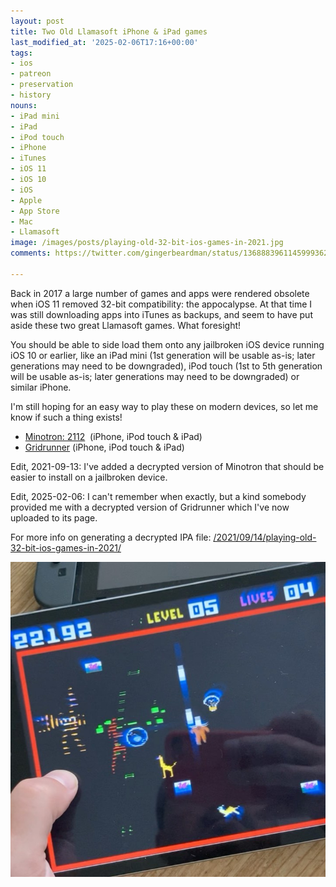 ```yaml
---
layout: post
title: Two Old Llamasoft iPhone & iPad games
last_modified_at: '2025-02-06T17:16+00:00'
tags:
- ios
- patreon
- preservation
- history
nouns:
- iPad mini
- iPad
- iPod touch
- iPhone
- iTunes
- iOS 11
- iOS 10
- iOS
- Apple
- App Store
- Mac
- Llamasoft
image: /images/posts/playing-old-32-bit-ios-games-in-2021.jpg
comments: https://twitter.com/gingerbeardman/status/1368883961145999362

---
```


Back in 2017 a large number of games and apps were rendered obsolete when iOS 11 removed 32-bit compatibility: the appocalypse. At that time I was still downloading apps into iTunes as backups, and seem to have put aside these two great Llamasoft games. What foresight!

You should be able to side load them onto any jailbroken iOS device running iOS 10 or earlier, like an iPad mini (1st generation will be usable as-is; later generations may need to be downgraded), iPod touch (1st to 5th generation will be usable as-is; later generations may need to be downgraded) or similar iPhone.

I'm still hoping for an easy way to play these on modern devices, so let me know if such a thing exists!

- [Minotron: 2112](https://archive.org/details/minotron-2112)  (iPhone, iPod touch & iPad)
- [Gridrunner](https://archive.org/details/gridrunner-ios) (iPhone, iPod touch & iPad)

Edit, 2021-09-13: I've added a decrypted version of Minotron that should be easier to install on a jailbroken device. 

Edit, 2025-02-06: I can't remember when exactly, but a kind somebody provided me with a decrypted version of Gridrunner which I've now uploaded to its page.

For more info on generating a decrypted IPA file: [/2021/09/14/playing-old-32-bit-ios-games-in-2021/](/2021/09/14/playing-old-32-bit-ios-games-in-2021/) 

![IMG](/images/posts/playing-old-32-bit-ios-games-in-2021.jpg)
